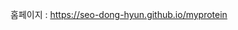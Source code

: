 <!-- 리액트 마이프로틴 홈페이지 리뉴얼 -->
<!-- 디자인 참조 사이트
    https://www.hotellotte.com/ko/main
 -->

 홈페이지 : https://seo-dong-hyun.github.io/myprotein
